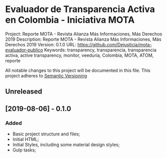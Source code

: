 # Evaluador de Transparencia Activa en Colombia - Iniciativa MOTA

Project: Reporte MOTA - Revista Alianza Más Informaciones, Más Derechos 2019
Description: Reporte MOTA - Revista Alianza Más Informaciones, Más Derechos 2019
Version: 0.1.0
URL: https://github.com/Dejusticia/mota-evaluador-publico
Keywords: transparency, transparencia, transparencia activa, active transparency, monitor, veeduria, Colombia, MOTA, ATOM, reporte

All notable changes to this project will be documented in this file.
This project adheres to [Semantic Versioning](http://semver.org/)

## Unreleased

## [2019-08-06] - 0.1.0

### Added
- Basic project structure and files;
- Initial HTML;
- Initial Styles, including some material design styles;
- Gulp tasks;
